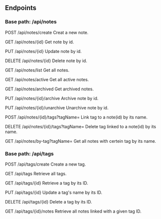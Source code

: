 ## Endpoints
### Base path: /api/notes

POST /api/notes/create
Creat a new note.

GET /api/notes/{id}
Get note by id.

PUT /api/notes/{id}
Update note by id.

DELETE /api/notes/{id}
Delete note by id.

GET /api/notes/list
Get all notes.

GET /api/notes/active
Get all active notes.

GET /api/notes/archived
Get archived notes.

PUT /api/notes/{id}/archive
Archive note by id.

PUT /api/notes/{id}/unarchive
Unarchive note by id.

POST /api/notes/{id}/tags?tagName=
Link tag to a note(id) by its name.

DELETE /api/notes/{id}/tags?tagName=
Delete tag linked to a note(id) by its name.

GET /api/notes/by-tag?tagName=
Get all notes with certein tag by its name.

### Base path: /api/tags

POST /api/tags/create
Create a new tag.

GET /api/tags
Retrieve all tags.

GET /api/tags/{id}
Retrieve a tag by its ID.

PUT /api/tags/{id}
Update a tag's name by its ID.

DELETE /api/tags/{id}
Delete a tag by its ID.

GET /api/tags/{id}/notes
Retrieve all notes linked with a given tag ID.

